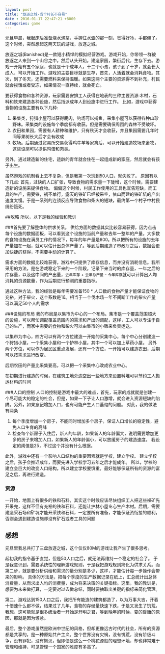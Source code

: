 ```yaml
---
layout: post
title: "放逐之城-当个村长不容易"
date : 2016-01-17 22:47:21 +8000
categories: game
---
```


元旦早晨，我起床后准备烧水泡茶，手握住水壶的那一刻，觉得好冷，手都僵了。这个时候，突然想起这两天玩的游戏，放逐之城。 

放逐之城(Banished)是一款短小精悍的模拟经营游戏。游戏开始，你带领一群被放逐之人来到一个山谷之中，然后从头开始，建造家园，繁衍后代，生存下去。游戏一开始有五个家庭，也就是十个成年人，十二个小孩，孩子到了十岁，就会长大成人，可以开始工作。游戏的主要目标就是生存，首先，人活着就会消耗食物。其次，到了冬天，还需要燃料来保持温暖。如果这两个主要的资源得不到补充，村民就会挨饿或者受冻，如果情况一直持续，就会死亡。

要获得食物和各种资源，玩家需要安排工人获得在地表的三种主要资源:木材，石料和铁来建造各种设施，然后指派成年人到设施中进行工作。
比如，游戏中获得食物的设施主要有以下几种:

1. 采集类，狩猎小屋可以获得鹿肉，钓场可以捕鱼，采集小屋可以获得各种山珍野味。采集类的设施每个季度都有收获。但是需要确保周围的森林不受破坏。
2. 农田和果园，需要有人耕种和维护，只有秋天才会收获，并且果园需要几年时间等果树长大后才会有收成
3. 牧场。后期通过贸易所交易获得鸡牛羊等家禽后，可以开始建造牧场来畜牧，这些设施可以提供鸡蛋和肉类。

另外，通过建造新的住宅，适龄的青年就会住在一起组成新的家庭，然后就会有孩子出生。

虽然游戏的机制看上去不复杂，但是我第一次玩到50人口，就失败了。
原因有以下几点:
首先，过快的人口扩张，导致食物的需求量一下陡增，这个时候，需要建造新的设施来提供食物。
偏偏这个时候，村民工作使用的工具也宣告短缺，而工具的生产，需要铁，祸不单行，露天的铁矿已经被采空，依山而建的铁矿坑的产出速度太慢。于是一系列的连锁反应导致食物和柴火的短缺，最终第一个村子中村民纷纷饿死。

##攻略
所以，以下是我的经验和教训

###首先要了解整体的供求关系。
供给方面的数据其实比较容易获得，因为点击每个设施的数据面板，可以看到这个设施的当前产量和去年一整年的产量。大多数的食物设施在满员工作的情况下，每年的年产量是800。所以把所有的设施的去年产量加在一起，就可以估计出总体产量了。等到后期建造了市政厅之后，数据会更加快捷的获得，不需要手动的计算了。

需求方面的数据比较难获得，游戏中只提供了库存信息，而并没有消耗信息。我所采用的方法，是在游戏稳定下来的一个阶段，记录下来当时的库存量，一年之后的库存量，以及这中间的产出量，`去年库存` + `去年总产量` - `今年库存`就可以计算出人均消耗的资源数量，作为后期进行预测的重要指标。

通过这种方法，我的经验是每年需要准备150 * 人口数的食物产量才能保证食物的充裕。对于柴火，这个系数是16。相当于一个伐木场一年不间断工作的柴火产量可以满足50个人的需求

###设施的布局
我的布局是以集市为中心的一个布局。集市是一个覆盖范围超大的设施，可以帮忙调配覆盖范围内的需求和产出的调配，这样，工人可以专注于自己的生产，而家中需要的食物和柴火可以由集市的小贩来负责运送。

以集市为中心，四方可以有两个方位建造一开始的采集中心，每个中心分别建造一个狩猎小屋，一个采集小屋和一个护林小屋，其中一个可以加上草药小屋。 另外两个方位，可以作为居民区重点发展，还有一个方位，一开始可以建造农田，后期可以按需求进行改变。

后期农田的产量比采集要高，可以把一个采集中心改成农业中心。

在初期进行建造的时候，在建筑工地旁边空出一些地方来设置料堆可以节约工人搬运材料的时间

###人口的控制
人口的控制是游戏中最大的难点，首先，玩家的成就就是创建一个尽可能大的稳定的社会，但是，如果一下子让人口激增，就会进入资源短缺的陷阱。另外，如果忘记增加人口，也有可能产生人口萎缩的问题。 对此，我的做法有两条
1. 每个季度增加一个房子，不能同时增加多个房子，保证人口增长的稳定性，避免人口生育的高峰
2. 检查每个新房子入住后，新人的年龄，如果新人的年龄偏大，说明需要增加更多的房子来增加人口，如果新人的年龄偏小，可以放缓房子的建造速度。 我设定的阈值是25，不过这个并没有什么根据。

此外，游戏中还有一个影响人口结构的重要因素就是学校，建立学校。 建立学校之后，孩子会推迟成年，而要先进入学校学习五年之后才能成年。 所以，学校的建立会巨大的改变人口结构，所以建立学校要慎重，最好能够保证所有的资源的富足之后，再进行建造。

### 资源
一开始，地面上有很多的铁和石料，其实这个时候应该尽快组织工人把这些裸矿先开采完，这样不但有充裕的铁和石料，还能让护林小屋专心生产木材。后期，需要建造采石场和矿坑才能开采铁和石料，一定要所有准备，才能保证资衔接的顺利，否则会遇到建造设施却没有矿石或者工具的问题

## 感想 ##
元旦里我总共打了三盘放逐之城，这个仅仅80M的游戏让我产生了很多思考。

起初我的指令基于直觉，但是50人口之后，就无法再维持一个稳定的社会了。 于是我意识到，需要系统性的理解游戏规则，于是我把游戏规则简化为供求关系。而第二步，就是要分析供给和需求的量分别是多少，这样，才能估计每一步操作会带来的影响。 具体的方法是，把每个季度的生产数据记录在纸上，汇总统计出总体消费量，从而求出人均的消费量，成为将来决策的关键指标。这里，我的教训是，想要为未来做打算，一定要对过去做总结，同时要抽取出关键的指标来简化管理。

第二，游戏达到150人口之后，我把所有能造的建筑都造了，以为万事大吉，开着十倍速什么都不做，结果过了几年，食物的存储量快速下跌，于是又发生了饥荒。我想，这可能就是很多统治者一开始是开明之君，等到晚年的时候，变的昏庸的原因，那就是因为懈怠。

最后，整个游戏虽然是欧洲中世纪的风格，但却更像远古时代的社会，所有的资源都是共享的，是一种原始共产主义。整个世界没有灾祸，没有饥荒，没有阶级斗争，没有罪犯，没有懒汉，但即便是这么一个桃花源般的理想环境，却也非常难于管理和维持，可见管理一个国家的难度有多高了。